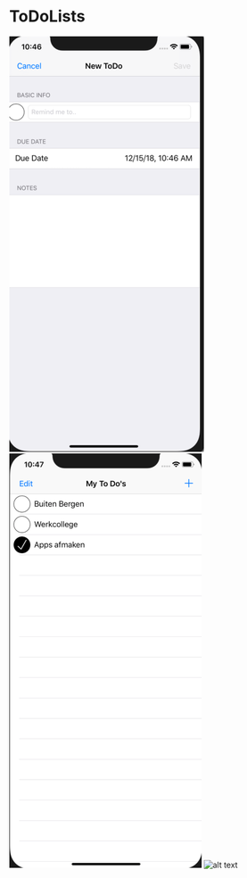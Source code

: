 # ToDoLists

![alt text](https://github.com/HugoLangeveld/ToDoLists/blob/master/Schermafbeelding%202018-12-14%20om%2010.46.46.png)
![alt text](https://github.com/HugoLangeveld/ToDoLists/blob/master/Schermafbeelding%202018-12-14%20om%2010.47.51.png)
![alt text]()


